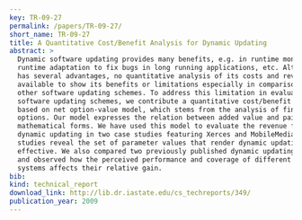```yaml
---
key: TR-09-27
permalink: /papers/TR-09-27/
short_name: TR-09-27
title: A Quantitative Cost/Benefit Analysis for Dynamic Updating
abstract: >
  Dynamic software updating provides many benefits, e.g. in runtime monitoring,
  runtime adaptation to fix bugs in long running applications, etc. Although it
  has several advantages, no quantitative analysis of its costs and revenue are
  available to show its benefits or limitations especially in comparison with
  other software updating schemes. To address this limitation in evaluating
  software updating schemes, we contribute a quantitative cost/benefit analysis
  based on net option-value model, which stems from the analysis of financial
  options. Our model expresses the relation between added value and paid cost in
  mathematical forms. We have used this model to evaluate the revenue from
  dynamic updating in two case studies featuring Xerces and MobileMedia. These
  studies reveal the set of parameter values that render dynamic updating
  effective. We also compared two previously published dynamic updating schemes
  and observed how the perceived performance and coverage of different updating
  systems affects their relative gain.
bib:
kind: technical_report
download_link: http://lib.dr.iastate.edu/cs_techreports/349/
publication_year: 2009
---
```

